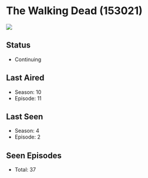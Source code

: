 # The Walking Dead (153021)

<img src="https://dg31sz3gwrwan.cloudfront.net/poster/153021/721941-0-optimized.jpg" />

## Status
* Continuing
## Last Aired
* Season: 10
* Episode: 11
## Last Seen
* Season: 4
* Episode: 2
## Seen Episodes
* Total: 37
